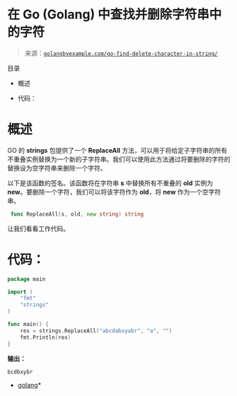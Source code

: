 <!--yml

分类：未分类

日期：2024-10-13 06:13:45

-->

# 在 Go (Golang) 中查找并删除字符串中的字符

> 来源：[`golangbyexample.com/go-find-delete-character-in-string/`](https://golangbyexample.com/go-find-delete-character-in-string/)

目录

+   概述

+   代码：

# **概述**

GO 的 **strings** 包提供了一个 **ReplaceAll** 方法，可以用于将给定子字符串的所有不重叠实例替换为一个新的子字符串。我们可以使用此方法通过将要删除的字符的替换设为空字符串来删除一个字符。

以下是该函数的签名。该函数将在字符串 **s** 中替换所有不重叠的 **old** 实例为 **new**。要删除一个字符，我们可以将该字符作为 **old**，将 **new** 作为一个空字符串。

```go
 func ReplaceAll(s, old, new string) string
```

让我们看看工作代码。

# **代码：**

```go
package main

import (
    "fmt"
    "strings"
)

func main() {
    res = strings.ReplaceAll("abcdabxyabr", "a", "")
    fmt.Println(res)
}
```

**输出：**

```go
bcdbxybr
```

+   [golang](https://golangbyexample.com/tag/golang/)*
